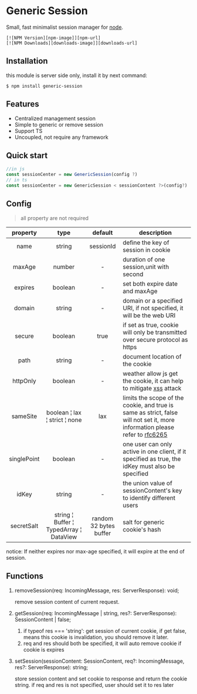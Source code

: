 # Generic Session

Small, fast minimalist session manager for [node](http://nodejs.org).

	[![NPM Version][npm-image]][npm-url]
	[![NPM Downloads][downloads-image]][downloads-url]

## Installation

this module is server side only, install it by next command:

```shell
$ npm install generic-session
```

## Features

- Centralized management session
- Simple to generic or remove session
- Support TS
- Uncoupled, not require any framework

## Quick start

```js
//in js
const sessionCenter = new GenericSession(config ?)
// in ts
const sessionCenter = new GenericSession < sessionContent ?>(config?)
```

## Config

> all property are not required

| property | type | default  | description |
| :---: | :---: | :---: | --- |
| name | string | sessionId  | define the key of session in cookie |
| maxAge | number | -  | duration of one session,unit with second |
| expires | boolean | -  | set both expire date and maxAge |
| domain | string | -  | domain or a specified URI, if not specified, it will be the web URI |
| secure | boolean | true  | if set as true, cookie will only be transmitted over secure protocol as https|
| path | string | -  |  document location of the cookie |
| httpOnly | boolean  | - | weather allow js get the cookie, it can help to mitigate [xss](http://en.wikipedia.org/wiki/Cross-site_scripting) attack |
| sameSite | boolean &#166; lax &#166; strict &#166; none | lax | limits the scope of the cookie, and true is same as strict, false will not set it, more information please refer to [rfc6265](https://datatracker.ietf.org/doc/html/draft-ietf-httpbis-rfc6265bis-03#section-4.1.2.7)|
| singlePoint | boolean | - | one user can only active in one client, if it specified as true, the idKey must also be specified|
| idKey | string | - | the union value of sessionContent's key to identify different users |
| secretSalt | string &#166; Buffer &#166; TypedArray &#166; DataView | random 32 bytes buffer | salt for generic cookie's hash

notice: If neither expires nor max-age specified, it will expire at the end of session.

## Functions

1. removeSession(req: IncomingMessage, res: ServerResponse): void;

	remove session content of current request.

2.  getSession(req: IncomingMessage | string, res?: ServerResponse): SessionContent | false;
	1. if typeof res === 'string': get session of current cookie, if get false, means this cookie is invalidation, you should remove it later.
	2. req and res should both be specified, it will auto remove cookie if cookie is expires
	
3. setSession(sessionContent: SessionContent, req?: IncomingMessage, res?: ServerResponse): string;

	store session content and set cookie to response and return the cookie string. if req and res is not specified, user should set it to res later
